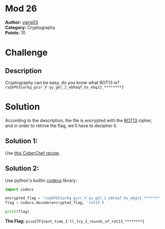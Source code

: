 # Mod 26
**Author:** [yairp03](https://github.com/yairp03)  
**Category:** Cryptography  
**Points:**  10
# Challenge
## Description
Cryptography can be easy, do you know what ROT13 is? `cvpbPGS{arkg_gvzr_V'yy_gel_2_ebhaqf_bs_ebg13_********}`

# Solution
According to the description, the file is encrypted with the [ROT13](https://en.wikipedia.org/wiki/ROT13) cipher, and in order to retrive the flag, we'll have to decipher it.
## Solution 1:
Use [this CyberChef recipe](https://gchq.github.io/CyberChef/#recipe=ROT13(true,true,false,13)).
## Solution 2:
Use python's builtin [codecs](https://docs.python.org/3/library/codecs.html) library:
```py
import codecs

encrypted_flag = "cvpbPGS{arkg_gvzr_V'yy_gel_2_ebhaqf_bs_ebg13_********}"
flag = codecs.decode(encrypted_flag, 'rot13')

print(flag)
```

**The Flag:** `picoCTF{next_time_I'll_try_2_rounds_of_rot13_********}`
